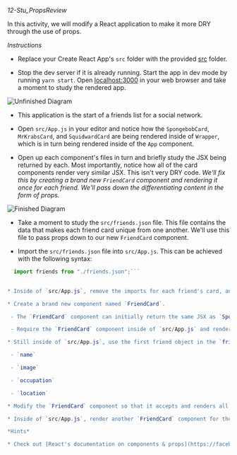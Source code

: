 *12-Stu_PropsReview*

In this activity, we will modify a React application to make it more DRY through the use of props.

*Instructions*

* Replace your Create React App's `src` folder with the provided [src](Unsolved/src) folder.

* Stop the dev server if it is already running. Start the app in dev mode by running `yarn start`. Open [localhost:3000](http://localhost:3000) in your web browser and take a moment to study the rendered app.

 ![Unfinished Diagram](Images/01-Unfinished-Diagram.png)

 * This application is the start of a friends list for a social network.

* Open `src/App.js` in your editor and notice how the `SpongebobCard`, `MrKrabsCard`, and `SquidwardCard` are being rendered inside of `Wrapper`, which is in turn being rendered inside of the `App` component.

* Open up each component's files in turn and briefly study the JSX being returned by each. Most importantly, notice how all of the card components render very similar JSX. This isn't very DRY code. *We'll fix this by creating a brand new `FriendCard` component and rendering it once for each friend. We'll pass down the differentiating content in the form of props.*

 ![Finished Diagram](Images/02-Finished-Diagram.png)

* Take a moment to study the `src/friends.json` file. This file contains the data that makes each friend card unique from one another. We'll use this file to pass props down to our new `FriendCard` component.

* Import the `src/friends.json` file into `src/App.js`. This can be achieved with the following syntax:

 
```js
  import friends from "./friends.json";```
  

* Inside of `src/App.js`, remove the imports for each friend's card, and remove the JSX rendering each card inside of this file.

* Create a brand new component named `FriendCard`.

 - The `FriendCard` component can initially return the same JSX as `SpongebobCard`, and have its own CSS file named `FriendCard.css` which should have the same contents as `SpongbobCard.css`.

 - Require the `FriendCard` component inside of `src/App.js` and render it inside of the `Wrapper` component. Before going any further, check your browser. If successful, you should only see one card being rendered.

* Still inside of `src/App.js`, use the first friend object in the `friends` JSON file to pass the following props down to your rendered `FriendCard` component.

 - `name`

 - `image`

 - `occupation`

 - `location`

* Modify the `FriendCard` component so that it accepts and renders all of the passed props in place of the currently hard coded values. Once complete, check your browser to make sure the first `FriendCard` is still being properly rendered.

* Inside of `src/App.js`, render another `FriendCard` component for the second and third piece of friend data. Pass down the appropriate JSON data for each as props. If successful, you should see each friend being rendered to the browser, utilizing the same same `FriendCard` component three times.

*Hints*

* Check out [React's documentation on components & props](https://facebook.github.io/react/docs/components-and-props.html)